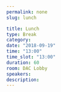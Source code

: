 ```yaml
---
permalink: none
slug: lunch

title: Lunch
type: Break
category:
date: "2018-09-19"
time: "13:00"
time_slot: "13:00"
duration: 60
room: DAC Lobby
speakers:
description:
---
```

